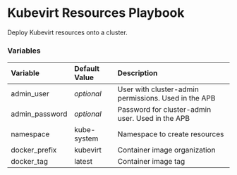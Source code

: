 # Kubevirt Resources Playbook

Deploy Kubevirt resources onto a cluster.

### Variables
| Variable        | Default Value           | Description  |
|:------------- |:-------------|:----- |
| admin_user | _optional_ | User with cluster-admin permissions. Used in the APB |
| admin_password | _optional_ | Password for cluster-admin user. Used in the APB |
| namespace | kube-system | Namespace to create resources |
| docker_prefix | kubevirt | Container image organization |
| docker_tag | latest | Container image tag |
